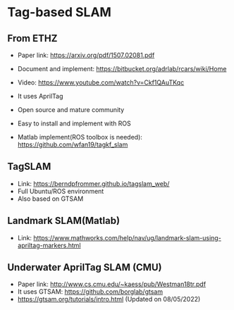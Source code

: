 # Tag-based SLAM

## From ETHZ

- Paper link: https://arxiv.org/pdf/1507.02081.pdf

- Document and implement: https://bitbucket.org/adrlab/rcars/wiki/Home

- Video: https://www.youtube.com/watch?v=Ckf1QAuTKqc

- It uses AprilTag

- Open source and mature community

- Easy to install and implement with ROS

- Matlab implement(ROS toolbox is needed): https://github.com/wfan19/tagkf_slam

## TagSLAM

- Link: https://berndpfrommer.github.io/tagslam_web/
- Full Ubuntu/ROS environment
- Also based on GTSAM

## Landmark SLAM(Matlab)

- Link: https://www.mathworks.com/help/nav/ug/landmark-slam-using-apriltag-markers.html

## Underwater AprilTag SLAM (CMU)

- Paper link: http://www.cs.cmu.edu/~kaess/pub/Westman18tr.pdf
- It uses GTSAM: https://github.com/borglab/gtsam
- https://gtsam.org/tutorials/intro.html
  (Updated on 08/05/2022)
